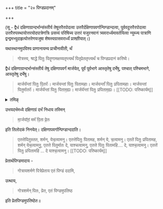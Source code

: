 +++
title = "२० पिण्डप्रदानम्"

+++

(सू - द्वैधं दक्षिणाग्रान्दर्भान्संस्तीर्य तेषूत्तरैरपोदत्वा उत्तरैर्दक्षिणापवर्गान्पिण्डान्दत्वा, पूर्ववदुत्तरैरपोदत्वा उत्तरैरुपस्थायोत्तरयोदपात्रेणत्रिः प्रसव्यं परिषिच्य उत्तरं यजुरनवानं त्र्यवरार्ध्यमावर्तयित्वा न्युब्ज्य पात्राणि द्वन्द्वमभ्युदाहृत्योत्तरेणयजुषा शेषस्यग्रासवरार्ध्यं प्राश्ज्ञीयात्।)

यथास्थानमुपविश्य प्राणानायम्य प्राचीनावीती, र्थं 

> गोत्रस्य, श्राद्धे पितुः पितॄणामक्षय्यतृप्त्यर्थं पितृप्रेततृप्त्यर्थं च पिण्डप्रदानं करिष्ये। 

द्वैधं दक्षिणाग्रान्दर्भान्संस्तीर्य तेषु दक्षिणापवर्गं मार्जयेत्, पूर्वं पूर्वभागे आस्तृतेषु दर्भेषु, पश्चात् पश्चिमभागे, आस्तृतेषु दर्भेषु।

> मार्जयॅन्तां पितुः पि॒तरॅः। मार्जयन्तां पितुः पितामहाः। मार्जयन्ताँ पितुः प्रपितामहाः। मार्जयन्तां पितुर्मातरॅः। मार्जयॅन्तां पितुः पिताम॒ह्यः। मार्जयॅन्तां पितुः प्रपिताम॒ह्यः।
[[TODO: परिष्कार्यम्]]

<details><summary>तमिऴ्</summary>

பிராம்மணன் இலைக்கு எதிரில் கிழக்கிலிருந்து மேற்காக இறைத்து மேலே சுத்த ஜலம் சேர்க்க வேண்டும்.

உபவீதம். "அஸம்சய: + வைஷ்ணவம்" என்று விஷ்ணு இலையின் முன்னால் நேரான கதியில் இறைத்து, மேலே சுத்த ஜலம் விட வேண்டும். ஒரு ஆசமனம். ப்ராசீநாவீதம்."மார்ஜயந்தாம்" என்று புக்நத்தில் எள் ஜலம் விட்டு "யே -அக்நிதக்தா: + பிண்டேந த்ருப்தாயாந்து பராங்கதிம்" என்பதாகப் பிண்டத்தை வைத்து "அக்நிதக்தேப்ய: ... அயம் பிண்ட ஸ்வதா நம:" என்று அர்ச்சித்து "அக்நிதக்தாச்ச, அநக்கிதக்தாச்ச மார்ஜயந்தாம்" பிண்டத்தின் மேல் அப்ரதக்ஷிணமாக பரிஷேசனம் வேண்டும். என்று செய்ய

</details>

उभयदर्भमध्ये दक्षिणाग्रं दर्भं निधाय तस्मिन् 

> मा॒र्जय᳴तां॒ ममॅ पि॒ता प्रे॒तः

इति तिलोदकं निनयेत्। दक्षिणापवर्गान्पिण्डान्ददाति। 

> एतत्तेपितुस्तत, शर्मन्, येच॒त्वामनु। एतत्तेपितुः पितामह, शर्मन् ये, च॒त्वामनु। एतते॑ पितुः प्रपितामह, शर्मन् येच॒त्वामनु॒, एतत्ते पितुर्मातः दे, याश्चत्वामनु, एतत्ते पितुः पितामहि.... दे, याश्च॒त्वामनु। एतत्ते॑ पितुः प्रपितामहि ... दे याश्च॒त्वामनु। 
[[TODO: परिष्कार्यम्]]

प्रेतार्थपिण्डमादाय - 

> गोत्रायशर्मणे पित्रेप्रेताय एतं पिण्डं ददामि,

उत्थाय, 

> गोत्रशर्मन् पितः, प्रेत, एतं पिण्डमुपतिष्ठ

इति प्रेतपिण्डमुपतिष्ठेत॥